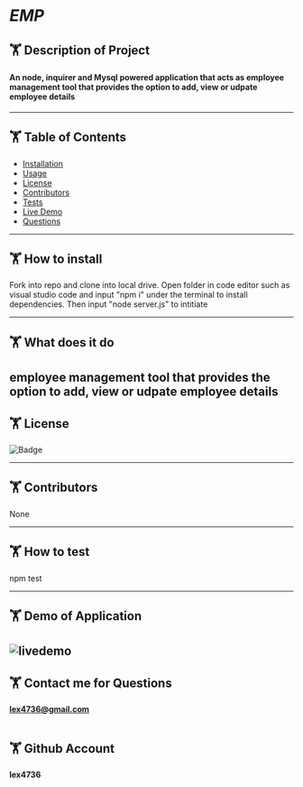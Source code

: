 # ***EMP***

  
## 🏋️ Description of Project
  #### An node, inquirer and Mysql powered application that acts as employee management tool that provides the option to add, view or udpate employee details 
  ----
## 🏋️ Table of Contents
  * [Installation](#installation)
  * [Usage](#usage)
  * [License](#license)
  * [Contributors](#contributors)
  * [Tests](#tests)
  * [Live Demo](#demo)
  * [Questions](#email)
  ----
## 🏋️ <a id="installation"></a> How to install 
  Fork into repo and clone into local drive. Open folder in code editor such as visual studio code and input "npm i" under the terminal to install dependencies. Then input "node server.js" to intitiate

  ----
## 🏋️ <a id="usage"></a> What does it do 
employee management tool that provides the option to add, view or udpate employee details 
  ----
## 🏋️ <a id="license"></a> License
![Badge](https://img.shields.io/badge/license-MIT-blue)

----
## 🏋️ <a id="contributors"></a>Contributors 
None

---- 
## 🏋️ <a id="test"></a> How to test 
npm test
 
----
## 🏋️ <a id="demo"></a> Demo of Application
![livedemo](https://user-images.githubusercontent.com/71117049/113679850-143fd600-9675-11eb-8a6f-e9d779141265.gif)
  ----
 ## 🏋️ <a id="email"></a> Contact me for Questions 
 **lex4736@gmail.com** 
<br><br>
## 🏋️ Github Account
**lex4736**
<br>



